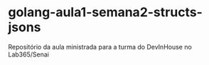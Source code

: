 # golang-aula1-semana2-structs-jsons
Repositório da aula ministrada para a turma do DevInHouse no Lab365/Senai
